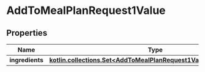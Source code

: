 
# AddToMealPlanRequest1Value

## Properties
Name | Type | Description | Notes
------------ | ------------- | ------------- | -------------
**ingredients** | [**kotlin.collections.Set&lt;AddToMealPlanRequest1ValueIngredientsInner&gt;**](AddToMealPlanRequest1ValueIngredientsInner.md) |  | 



